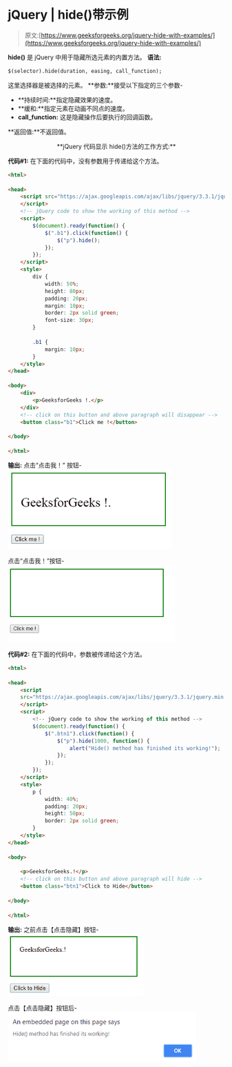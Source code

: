 # jQuery | hide()带示例

> 原文:[https://www.geeksforgeeks.org/jquery-hide-with-examples/](https://www.geeksforgeeks.org/jquery-hide-with-examples/)

**hide()** 是 jQuery 中用于隐藏所选元素的内置方法。
**语法:**

```html
$(selector).hide(duration, easing, call_function);

```

这里选择器是被选择的元素。
**参数:**接受以下指定的三个参数-

*   **持续时间:**指定隐藏效果的速度。
*   **缓和:**指定元素在动画不同点的速度。
*   **call_function:** 这是隐藏操作后要执行的回调函数。

**返回值:**不返回值。

<center>**jQuery 代码显示 hide()方法的工作方式:**</center>

**代码#1:**
在下面的代码中，没有参数用于传递给这个方法。

```html
<html>

<head>
    <script src="https://ajax.googleapis.com/ajax/libs/jquery/3.3.1/jquery.min.js">
    </script>
    <!-- jQuery code to show the working of this method -->
    <script>
        $(document).ready(function() {
            $(".b1").click(function() {
                $("p").hide();
            });
        });
    </script>
    <style>
        div {
            width: 50%;
            height: 80px;
            padding: 20px;
            margin: 10px;
            border: 2px solid green;
            font-size: 30px;
        }

        .b1 {
            margin: 10px;
        }
    </style>
</head>

<body>
    <div>
        <p>GeeksforGeeks !.</p>
    </div>
    <!-- click on this button and above paragraph will disappear -->
    <button class="b1">Click me !</button>

</body>

</html>
```

**输出:**
点击“点击我！”
按钮-![](img/df8439dc817885ea657b0b7df6d9797b.png)

点击“点击我！”按钮-
![](img/874a244ac0defda10ba278640f7cc913.png)

**代码#2:**
在下面的代码中，参数被传递给这个方法。

```html
<html>

<head>
    <script 
    src="https://ajax.googleapis.com/ajax/libs/jquery/3.3.1/jquery.min.js">
    </script>
    <script>
        <!-- jQuery code to show the working of this method -->
        $(document).ready(function() {
            $(".btn1").click(function() {
                $("p").hide(1000, function() {
                    alert("Hide() method has finished its working!");
                });
            });
        });
    </script>
    <style>
        p {
            width: 40%;
            padding: 20px;
            height: 50px;
            border: 2px solid green;
        }
    </style>
</head>

<body>

    <p>GeeksforGeeks.!</p>
    <!-- click on this button and above paragraph will hide -->
    <button class="btn1">Click to Hide</button>

</body>

</html>
```

**输出:**
之前点击【点击隐藏】按钮-
![](img/0a8bfdc107141333aee1f8a0eebad014.png)

点击【点击隐藏】按钮后-
![](img/bf50129a66c9bb54915d543e5a5a7a4d.png)